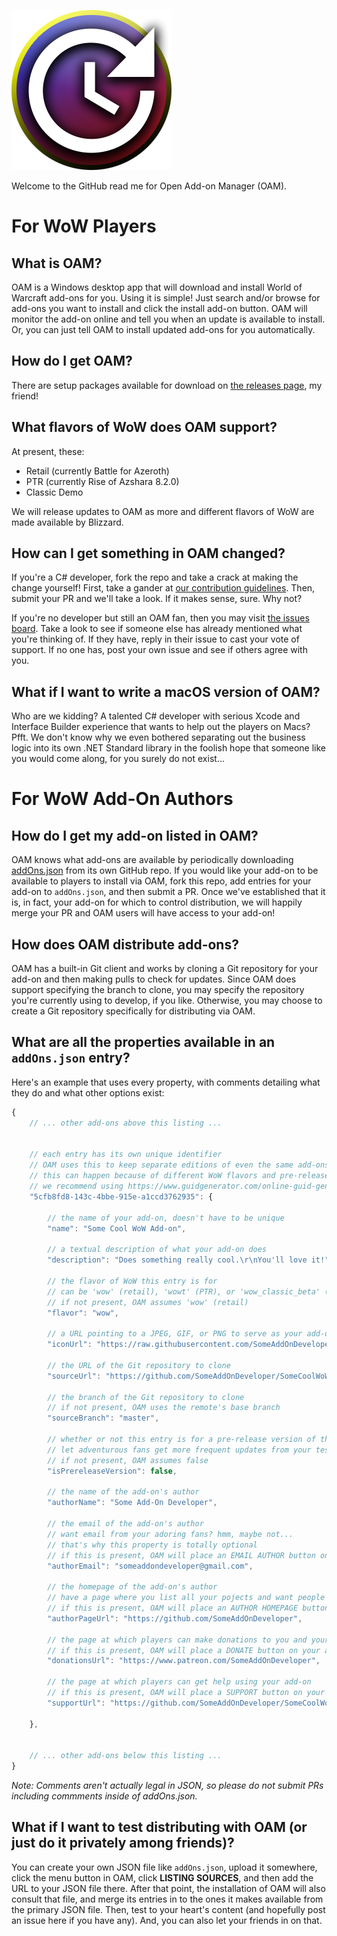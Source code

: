 ![shit](OpenAddOnManager.Windows/Icon.png)

Welcome to the GitHub read me for Open Add-on Manager (OAM).

# For WoW Players

## What is OAM?

OAM is a Windows desktop app that will download and install World of Warcraft add-ons for you.
Using it is simple!
Just search and/or browse for add-ons you want to install and click the install add-on button.
OAM will monitor the add-on online and tell you when an update is available to install.
Or, you can just tell OAM to install updated add-ons for you automatically.

## How do I get OAM?

There are setup packages available for download on [the releases page](https://github.com/OpenAddOnManager/OpenAddOnManager/releases), my friend!

## What flavors of WoW does OAM support?

At present, these:

* Retail (currently Battle for Azeroth)
* PTR (currently Rise of Azshara 8.2.0)
* Classic Demo

We will release updates to OAM as more and different flavors of WoW are made available by Blizzard.

## How can I get something in OAM changed?

If you're a C# developer, fork the repo and take a crack at making the change yourself!
First, take a gander at [our contribution guidelines](CONTRIBUTING.md).
Then, submit your PR and we'll take a look.
If it makes sense, sure.
Why not?

If you're no developer but still an OAM fan, then you may visit [the issues board](https://github.com/OpenAddOnManager/OpenAddOnManager/issues).
Take a look to see if someone else has already mentioned what you're thinking of.
If they have, reply in their issue to cast your vote of support.
If no one has, post your own issue and see if others agree with you.

## What if I want to write a macOS version of OAM?

Who are we kidding?
A talented C# developer with serious Xcode and Interface Builder experience that wants to help out the players on Macs?
Pfft.
We don't know why we even bothered separating out the business logic into its own .NET Standard library in the foolish hope that someone like you would come along, for you surely do not exist...

# For WoW Add-On Authors

## How do I get my add-on listed in OAM?

OAM knows what add-ons are available by periodically downloading [addOns.json](https://github.com/OpenAddOnManager/OpenAddOnManager/blob/master/addOns.json) from its own GitHub repo.
If you would like your add-on to be available to players to install via OAM, fork this repo, add entries for your add-on to `addOns.json`, and then submit a PR.
Once we've established that it is, in fact, your add-on for which to control distribution, we will happily merge your PR and OAM users will have access to your add-on!

## How does OAM distribute add-ons?

OAM has a built-in Git client and works by cloning a Git repository for your add-on and then making pulls to check for updates.
Since OAM does support specifying the branch to clone, you may specify the repository you're currently using to develop, if you like.
Otherwise, you may choose to create a Git repository specifically for distributing via OAM.

## What are all the properties available in an `addOns.json` entry?

Here's an example that uses every property, with comments detailing what they do and what other options exist:

```javascript
{
    // ... other add-ons above this listing ...


    // each entry has its own unique identifier
    // OAM uses this to keep separate editions of even the same add-ons
    // this can happen because of different WoW flavors and pre-release versions of add-ons
    // we recommend using https://www.guidgenerator.com/online-guid-generator.aspx
    "5cfb8fd8-143c-4bbe-915e-a1ccd3762935": {

        // the name of your add-on, doesn't have to be unique
        "name": "Some Cool WoW Add-on",

        // a textual description of what your add-on does
        "description": "Does something really cool.\r\nYou'll love it!",

        // the flavor of WoW this entry is for
        // can be 'wow' (retail), 'wowt' (PTR), or 'wow_classic_beta' (for the Classic beta)
        // if not present, OAM assumes 'wow' (retail)
        "flavor": "wow",

        // a URL pointing to a JPEG, GIF, or PNG to serve as your add-on's icon
        "iconUrl": "https://raw.githubusercontent.com/SomeAddOnDeveloper/SomeCoolWoWAddOn/master/icon.png",

        // the URL of the Git repository to clone
        "sourceUrl": "https://github.com/SomeAddOnDeveloper/SomeCoolWoWAddOn.git",

        // the branch of the Git repository to clone
        // if not present, OAM uses the remote's base branch
        "sourceBranch": "master",

        // whether or not this entry is for a pre-release version of the add-on
        // let adventurous fans get more frequent updates from your test branch!
        // if not present, OAM assumes false
        "isPrereleaseVersion": false,

        // the name of the add-on's author
        "authorName": "Some Add-On Developer",

        // the email of the add-on's author
        // want email from your adoring fans? hmm, maybe not...
        // that's why this property is totally optional
        // if this is present, OAM will place an EMAIL AUTHOR button on your add-on's entry
        "authorEmail": "someaddondeveloper@gmail.com",

        // the homepage of the add-on's author
        // have a page where you list all your pojects and want people to visit?
        // if this is present, OAM will place an AUTHOR HOMEPAGE button on your add-on's entry
        "authorPageUrl": "https://github.com/SomeAddOnDeveloper",

        // the page at which players can make donations to you and your project
        // if this is present, OAM will place a DONATE button on your add-on's listing
        "donationsUrl": "https://www.patreon.com/SomeAddOnDeveloper",

        // the page at which players can get help using your add-on
        // if this is present, OAM will place a SUPPORT button on your add-on's listing
        "supportUrl": "https://github.com/SomeAddOnDeveloper/SomeCoolWoWAddOn/wiki"

    },


    // ... other add-ons below this listing ...
}
```

*Note: Comments aren't actually legal in JSON, so please do not submit PRs including commments inside of addOns.json.*

## What if I want to test distributing with OAM (or just do it privately among friends)?

You can create your own JSON file like `addOns.json`, upload it somewhere, click the menu button in OAM, click **LISTING SOURCES**, and then add the URL to your JSON file there.
After that point, the installation of OAM will also consult that file, and merge its entries in to the ones it makes available from the primary JSON file.
Then, test to your heart's content (and hopefully post an issue here if you have any).
And, you can also let your friends in on that.